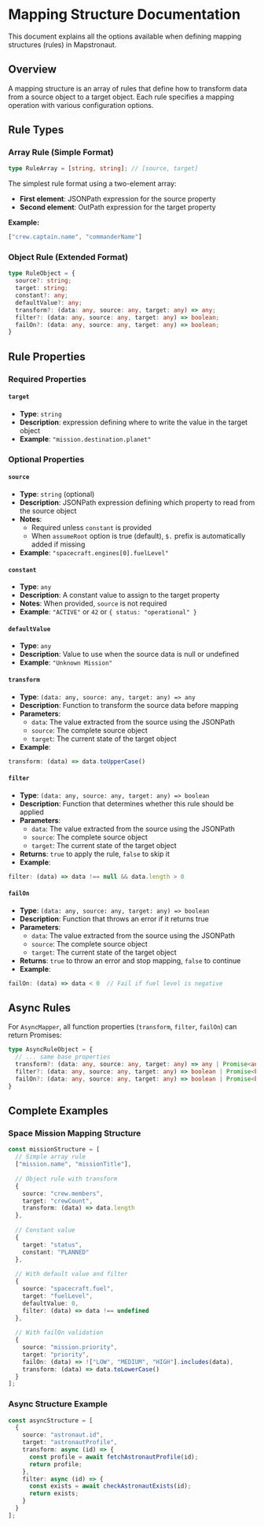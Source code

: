 # Mapping Structure Documentation

This document explains all the options available when defining mapping structures (rules) in Mapstronaut.

## Overview

A mapping structure is an array of rules that define how to transform data from a source object to a target object. Each rule specifies a mapping operation with various configuration options.

## Rule Types

### Array Rule (Simple Format)
```ts
type RuleArray = [string, string]; // [source, target]
```

The simplest rule format using a two-element array:
- **First element**: JSONPath expression for the source property
- **Second element**: OutPath expression for the target property

**Example:**
```ts
["crew.captain.name", "commanderName"]
```

### Object Rule (Extended Format)
```ts
type RuleObject = {
  source?: string;
  target: string;
  constant?: any;
  defaultValue?: any;
  transform?: (data: any, source: any, target: any) => any;
  filter?: (data: any, source: any, target: any) => boolean;
  failOn?: (data: any, source: any, target: any) => boolean;
}
```

## Rule Properties

### Required Properties

#### `target`
- **Type**: `string`
- **Description**: expression defining where to write the value in the target object
- **Example**: `"mission.destination.planet"`

### Optional Properties

#### `source`
- **Type**: `string` (optional)
- **Description**: JSONPath expression defining which property to read from the source object
- **Notes**: 
  - Required unless `constant` is provided
  - When `assumeRoot` option is true (default), `$.` prefix is automatically added if missing
- **Example**: `"spacecraft.engines[0].fuelLevel"`

#### `constant`
- **Type**: `any`
- **Description**: A constant value to assign to the target property
- **Notes**: When provided, `source` is not required
- **Example**: `"ACTIVE"` or `42` or `{ status: "operational" }`

#### `defaultValue`
- **Type**: `any`
- **Description**: Value to use when the source data is null or undefined
- **Example**: `"Unknown Mission"`

#### `transform`
- **Type**: `(data: any, source: any, target: any) => any`
- **Description**: Function to transform the source data before mapping
- **Parameters**:
  - `data`: The value extracted from the source using the JSONPath
  - `source`: The complete source object
  - `target`: The current state of the target object
- **Example**: 
```ts
transform: (data) => data.toUpperCase()
```

#### `filter`
- **Type**: `(data: any, source: any, target: any) => boolean`
- **Description**: Function that determines whether this rule should be applied
- **Parameters**:
  - `data`: The value extracted from the source using the JSONPath
  - `source`: The complete source object
  - `target`: The current state of the target object
- **Returns**: `true` to apply the rule, `false` to skip it
- **Example**:
```ts
filter: (data) => data !== null && data.length > 0
```

#### `failOn`
- **Type**: `(data: any, source: any, target: any) => boolean`
- **Description**: Function that throws an error if it returns true
- **Parameters**:
  - `data`: The value extracted from the source using the JSONPath
  - `source`: The complete source object
  - `target`: The current state of the target object
- **Returns**: `true` to throw an error and stop mapping, `false` to continue
- **Example**:
```ts
failOn: (data) => data < 0  // Fail if fuel level is negative
```

## Async Rules

For `AsyncMapper`, all function properties (`transform`, `filter`, `failOn`) can return Promises:

```ts
type AsyncRuleObject = {
  // ... same base properties
  transform?: (data: any, source: any, target: any) => any | Promise<any>;
  filter?: (data: any, source: any, target: any) => boolean | Promise<boolean>;
  failOn?: (data: any, source: any, target: any) => boolean | Promise<boolean>;
}
```

## Complete Examples

### Space Mission Mapping Structure

```ts
const missionStructure = [
  // Simple array rule
  ["mission.name", "missionTitle"],
  
  // Object rule with transform
  {
    source: "crew.members",
    target: "crewCount",
    transform: (data) => data.length
  },
  
  // Constant value
  {
    target: "status",
    constant: "PLANNED"
  },
  
  // With default value and filter
  {
    source: "spacecraft.fuel",
    target: "fuelLevel",
    defaultValue: 0,
    filter: (data) => data !== undefined
  },
  
  // With failOn validation
  {
    source: "mission.priority",
    target: "priority",
    failOn: (data) => !["LOW", "MEDIUM", "HIGH"].includes(data),
    transform: (data) => data.toLowerCase()
  }
];
```

### Async Structure Example

```ts
const asyncStructure = [
  {
    source: "astronaut.id",
    target: "astronautProfile",
    transform: async (id) => {
      const profile = await fetchAstronautProfile(id);
      return profile;
    },
    filter: async (id) => {
      const exists = await checkAstronautExists(id);
      return exists;
    }
  }
];
```